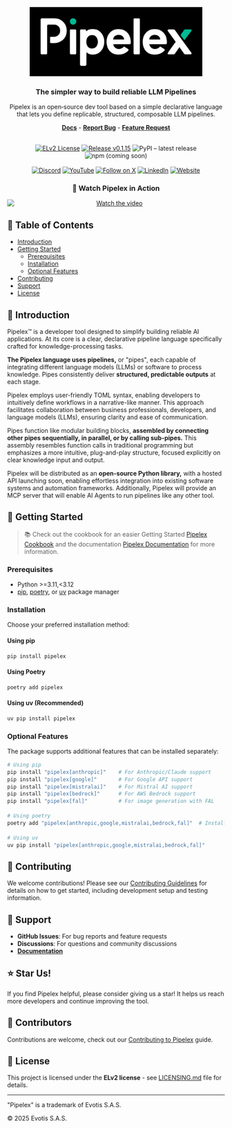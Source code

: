 <div align="center">
  <img src=".github/assets/logo.png" alt="Pipelex Logo" width="400" style="max-width: 100%; height: auto;">

  <h3 align="center">The simpler way to build reliable LLM Pipelines</h3>
  <p align="center">Pipelex is an open‑source dev tool based on a simple declarative language<br/>that lets you define replicable, structured, composable LLM pipelines.</p>

  <div>
    <a href="https://github.com/Pipelex/pipelex/doc"><strong>Docs</strong></a> -
    <a href="https://github.com/Pipelex/pipelex/issues"><strong>Report Bug</strong></a> -
    <a href="https://github.com/Pipelex/pipelex/discussions"><strong>Feature Request</strong></a>
  </div>
  <br/>

  <p align="center">
    <a href="LICENSE"><img src="https://img.shields.io/badge/license-ELv2-blue?style=flat-square" alt="ELv2 License"></a>
    <a href="https://github.com/Pipelex/pipelex/releases"><img src="https://img.shields.io/badge/release-v0.1.15-orange?style=flat-square" alt="Release v0.1.15"></a>
    <img src="https://img.shields.io/pypi/v/pipelex?logo=pypi&logoColor=white&color=blue&style=flat-square"
     alt="PyPI – latest release">
    <img src="https://img.shields.io/badge/npm-coming_soon-red?logo=npm&logoColor=white&style=flat-square" alt="npm (coming soon)">
    <br/>
    <br/>
    <a href="https://discord.gg/8UdjGyFh"><img src="https://img.shields.io/badge/Discord-5865F2?logo=discord&logoColor=white&style=flat" alt="Discord"></a>
    <a href="https://www.youtube.com/@PipelexAI"><img src="https://img.shields.io/badge/YouTube-FF0000?logo=youtube&logoColor=white" alt="YouTube"></a>
    <a href="https://twitter.com/pipelexai"><img src="https://img.shields.io/twitter/follow/pipelexai?logo=X&color=%20%23f5f5f5" alt="Follow on X"></a>
    <a href="https://www.linkedin.com/company/evotis"><img src="https://img.shields.io/badge/LinkedIn-0A66C2?logo=linkedin&logoColor=white" alt="LinkedIn"></a>
    <a href="https://pipelex.com"><img src="https://img.shields.io/badge/Website-pipelex.com-0A66C2?logo=google-chrome&logoColor=white&style=flat" alt="Website"></a>
    <br/>
    <!-- <a href="https://github.com/Pipelex/pipelex/issues?q=is%3Aissue+is%3Aclosed"><img src="https://img.shields.io/github/issues-closed/Pipelex/pipelex?logo=github&color=purple" alt="Issues Closed"></a>
    <a href="https://github.com/Pipelex/pipelex/discussions"><img src="https://img.shields.io/github/discussions/Pipelex/pipelex?logo=github&color=blue" alt="Discussions"></a>
  </p> -->

  <h3 align="center">🎥 Watch Pipelex in Action</h3>
  <a href="https://vimeo.com/1075832879" style="max-width: 100%; height: auto; display: block; margin: 0 auto;">
    <img src="https://vumbnail.com/1075832879.jpg" alt="Watch the video" style="max-width: 100%; height: auto; display: block; margin: 0 auto;">
  </a>
</div>

## 📑 Table of Contents

- [Introduction](#-introduction)
- [Getting Started](#-getting-started)
  - [Prerequisites](#prerequisites)
  - [Installation](#installation)
  - [Optional Features](#optional-features)
- [Contributing](#-contributing)
- [Support](#-support)
- [License](#-license)

## 🚀 Introduction

Pipelex™ is a developer tool designed to simplify building reliable AI applications. At its core is a clear, declarative pipeline language specifically crafted for knowledge-processing tasks.

**The Pipelex language uses pipelines,** or "pipes", each capable of integrating different language models (LLMs) or software to process knowledge. Pipes consistently deliver **structured, predictable outputs** at each stage.

Pipelex employs user-friendly TOML syntax, enabling developers to intuitively define workflows in a narrative-like manner. This approach facilitates collaboration between business professionals, developers, and language models (LLMs), ensuring clarity and ease of communication.

Pipes function like modular building blocks, **assembled by connecting other pipes sequentially, in parallel, or by calling sub-pipes.** This assembly resembles function calls in traditional programming but emphasizes a more intuitive, plug-and-play structure, focused explicitly on clear knowledge input and output.

Pipelex will be distributed as an **open-source Python library,** with a hosted API launching soon, enabling effortless integration into existing software systems and automation frameworks. Additionally, Pipelex will provide an MCP server that will enable AI Agents to run pipelines like any other tool.

## 🚀 Getting Started

> :books: Check out the cookbook for an easier Getting Started [Pipelex Cookbook](https://github.com/Pipelex/pipelex-cookbook) and the documentation [Pipelex Documentation](doc/Documentation.md) for more information.

### Prerequisites

- Python >=3.11,<3.12
- [pip](https://pip.pypa.io/en/stable/), [poetry](https://python-poetry.org/), or [uv](https://github.com/astral-sh/uv) package manager

### Installation

Choose your preferred installation method:

#### Using pip

```bash
pip install pipelex
```

#### Using Poetry

```bash
poetry add pipelex
```

#### Using uv (Recommended)

```bash
uv pip install pipelex
```

### Optional Features

The package supports additional features that can be installed separately:

```bash
# Using pip
pip install "pipelex[anthropic]"    # For Anthropic/Claude support
pip install "pipelex[google]"       # For Google API support
pip install "pipelex[mistralai]"    # For Mistral AI support
pip install "pipelex[bedrock]"      # For AWS Bedrock support
pip install "pipelex[fal]"          # For image generation with FAL

# Using poetry
poetry add "pipelex[anthropic,google,mistralai,bedrock,fal]"  # Install all features

# Using uv
uv pip install "pipelex[anthropic,google,mistralai,bedrock,fal]"
```

## 🤝 Contributing

We welcome contributions! Please see our [Contributing Guidelines](CONTRIBUTING.md) for details on how to get started, including development setup and testing information.

## 💬 Support

- **GitHub Issues**: For bug reports and feature requests
- **Discussions**: For questions and community discussions
- [**Documentation**](doc/Documentation.md)

## ⭐ Star Us!

If you find Pipelex helpful, please consider giving us a star! It helps us reach more developers and continue improving the tool.

## 👥 Contributors

Contributions are welcome, check out our [Contributing to Pipelex](CONTRIBUTING.md) guide.

## 📝 License

This project is licensed under the **ELv2 license** - see [LICENSING.md](LICENSING.md) file for details.

---

"Pipelex" is a trademark of Evotis S.A.S.

© 2025 Evotis S.A.S.
